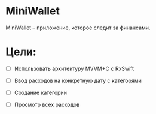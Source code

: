 # MiniWallet
MiniWallet – приложение, которое следит за финансами.

# Цели:
- [ ] Использовать архитектуру MVVM+C с RxSwift

- [ ] Ввод расходов на конкретную дату с категорями
- [ ] Создание категории
- [ ] Просмотр всех расходов

